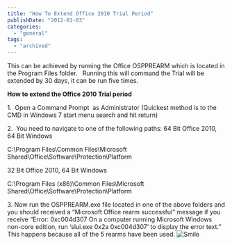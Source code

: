 ```yaml
---
title: "How To Extend Office 2010 Trial Period"
publishDate: "2012-01-03"
categories: 
  - "general"
tags:
  - "archived"
---
```


This can be achieved by running the Office OSPPREARM which is located in the Program Files folder.   Running this will command the Trial will be extended by 30 days, it can be run five times.

**How to extend the Office 2010 Trial period**

1.  Open a Command Prompt  as Administrator (Quickest method is to the CMD in Windows 7 start menu search and hit return)

2.  You need to navigate to one of the following paths: 64 Bit Office 2010, 64 Bit Windows

C:\\Program Files\\Common Files\\Microsoft Shared\\Office\\Software\\Protection\\Platform

32 Bit Office 2010, 64 Bit Windows

C:\\Program Files (x86)\\Common Files\\Microsoft Shared\\Office\\Software\\Protection\\Platform

3\. Now run the OSPPREARM.exe file located in one of the above folders and you should received a “Microsoft Office rearm successful” message if you receive “Error: 0xc004d307 On a computer running Microsoft Windows non-core edition, run ‘slui.exe 0x2a 0xc004d307’ to display the error text.”  This happens because all of the 5 rearms have been used. ![Smile](https://ramblinggeek.co.uk/wp-content/uploads/2012/01/wlEmoticon-smile.png)
